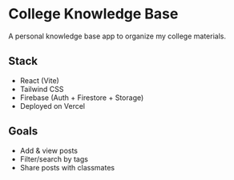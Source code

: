 # College Knowledge Base

A personal knowledge base app to organize my college materials.

## Stack
- React (Vite)
- Tailwind CSS
- Firebase (Auth + Firestore + Storage)
- Deployed on Vercel

## Goals
- Add & view posts
- Filter/search by tags
- Share posts with classmates
